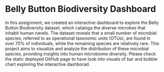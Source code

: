 # Belly Button Biodiversity Dashboard
In this assignment, we created an interactive dashboard to explore the Belly Button Biodiversity dataset, which catalogs the diverse microbes that inhabit human navels. The dataset reveals that a small number of microbial species, referred to as operational taxonomic units (OTUs), are found in over 70% of individuals, while the remaining species are relatively rare. This project aims to visualize and analyze the distribution of these microbial species, providing insights into human microbiome diversity. Please check the static deployed GitHub page to have look into visuals of bar and bubble chart exploring the interactive dashborad.

